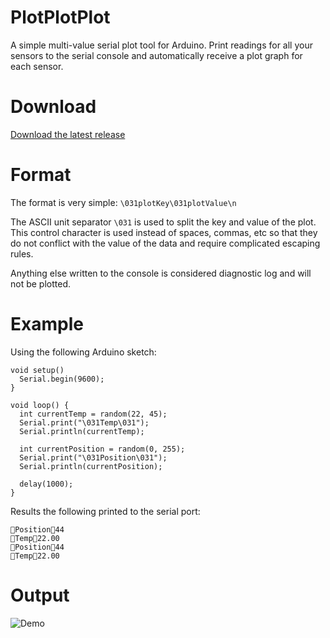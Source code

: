 # PlotPlotPlot

A simple multi-value serial plot tool for Arduino. Print readings for all your sensors to the serial console and automatically receive a plot graph for each sensor.

# Download

[Download the latest release](https://github.com/i386/plotplotplot/releases)

# Format

The format is very simple:
`\031plotKey\031plotValue\n`

The ASCII unit separator `\031` is used to split the key and value of the plot. This control character is used instead of spaces, commas, etc so that they do not conflict with the value of the data and require complicated escaping rules.

Anything else written to the console is considered diagnostic log and will not be plotted.

# Example
Using the following Arduino sketch:
```
void setup() 
  Serial.begin(9600);
}

void loop() {
  int currentTemp = random(22, 45);
  Serial.print("\031Temp\031");
  Serial.println(currentTemp);

  int currentPosition = random(0, 255);  
  Serial.print("\031Position\031");
  Serial.println(currentPosition);

  delay(1000);
}
```

Results the following printed to the serial port:
```
Position44
Temp22.00
Position44
Temp22.00
```

# Output

![Demo](https://raw.githubusercontent.com/i386/plotplotplot/master/demo.gif)
